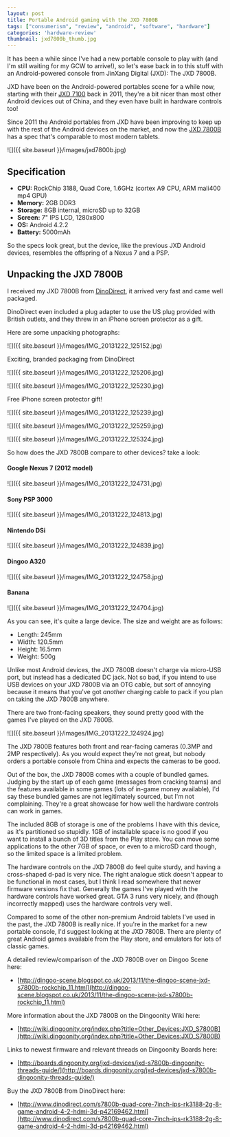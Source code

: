```yaml
---
layout: post
title: Portable Android gaming with the JXD 7800B
tags: ["consumerism", "review", "android", "software", "hardware"]
categories: 'hardware-review'
thumbnail: jxd7800b_thumb.jpg
---
```


It has been a while since I've had a new portable console to play with (and I'm still waiting for my GCW to arrive!), so let's ease back in to this stuff with an Android-powered console from JinXang Digital (JXD): The JXD 7800B.

<!-- more -->

JXD have been on the Android-powered portables scene for a while now, starting with their [JXD 7100](http://jxd.hk/products.asp?id=604&selectclassid=009006) back in 2011, they're a bit nicer than most other Android devices out of China, and they even have built in hardware controls too!

Since 2011 the Android portables from JXD have been improving to keep up with the rest of the Android devices on the market, and now the [JXD 7800B](http://www.jxd.hk/products.asp?id=639&selectclassid=009006) has a spec that's comparable to most modern tablets.

![]({{ site.baseurl }}/images/jxd7800b.jpg)

## Specification
- **CPU:** RockChip 3188, Quad Core, 1.6GHz (cortex A9 CPU, ARM mali400 mp4 GPU)
- **Memory:** 2GB DDR3
- **Storage:** 8GB internal, microSD up to 32GB
- **Screen:** 7" IPS LCD, 1280x800
- **OS:** Android 4.2.2
- **Battery:** 5000mAh

So the specs look great, but the device, like the previous JXD Android devices, resembles the offspring of a Nexus 7 and a PSP.

## Unpacking the JXD 7800B
I received my JXD 7800B from [DinoDirect](http://www.dinodirect.com/s7800b-quad-core-7inch-ips-rk3188-2g-8-game-android-4-2-hdmi-3d-p42169462.html), it arrived very fast and came well packaged.

DinoDirect even included a plug adapter to use the US plug provided with British outlets, and they threw in an iPhone screen protector as a gift.

Here are some unpacking photographs:

![]({{ site.baseurl }}/images/IMG_20131222_125152.jpg)

Exciting, branded packaging from DinoDirect

![]({{ site.baseurl }}/images/IMG_20131222_125206.jpg)

![]({{ site.baseurl }}/images/IMG_20131222_125230.jpg)

Free iPhone screen protector gift!

![]({{ site.baseurl }}/images/IMG_20131222_125239.jpg)

![]({{ site.baseurl }}/images/IMG_20131222_125259.jpg)

![]({{ site.baseurl }}/images/IMG_20131222_125324.jpg)

So how does the JXD 7800B compare to other devices? take a look:

#### Google Nexus 7 (2012 model)

![]({{ site.baseurl }}/images/IMG_20131222_124731.jpg)

#### Sony PSP 3000

![]({{ site.baseurl }}/images/IMG_20131222_124813.jpg)

#### Nintendo DSi

![]({{ site.baseurl }}/images/IMG_20131222_124839.jpg)

#### Dingoo A320

![]({{ site.baseurl }}/images/IMG_20131222_124758.jpg)

#### Banana

![]({{ site.baseurl }}/images/IMG_20131222_124704.jpg)

As you can see, it's quite a large device. The size and weight are as follows:

- Length: 245mm
- Width: 120.5mm
- Height: 16.5mm
- Weight: 500g

Unlike most Android devices, the JXD 7800B doesn't charge via micro-USB port, but instead has a dedicated DC jack. Not so bad, if you intend to use USB devices on your JXD 7800B via an OTG cable, but sort of annoying because it means that you've got *another* charging cable to pack if you plan on taking the JXD 7800B anywhere.

There are two front-facing speakers, they sound pretty good with the games I've played on the JXD 7800B.

![]({{ site.baseurl }}/images/IMG_20131222_124924.jpg)

The JXD 7800B features both front and rear-facing cameras (0.3MP and 2MP respectively). As you would expect they're not great, but nobody orders a portable console from China and expects the cameras to be good.

Out of the box, the JXD 7800B comes with a couple of bundled games. Judging by the start up of each game (messages from cracking teams) and the features available in some games (lots of in-game money available), I'd say these bundled games are not legitimately sourced, but I'm not complaining. They're a great showcase for how well the hardware controls can work in games.

The included 8GB of storage is one of the problems I have with this device, as it's partitioned so stupidly. 1GB of installable space is no good if you want to install a bunch of 3D titles from the Play store. You can move some applications to the other 7GB of space, or even to a microSD card though, so the limited space is a limited problem.

The hardware controls on the JXD 7800B do feel quite sturdy, and having a cross-shaped d-pad is very nice. The right analogue stick doesn't appear to be functional in most cases, but I think I read somewhere that newer firmware versions fix that. Generally the games I've played with the hardware controls have worked great. GTA 3 runs very nicely, and (though incorrectly mapped) uses the hardware controls very well.

Compared to some of the other non-premium Android tablets I've used in the past, the JXD 7800B is really nice. If you're in the market for a new portable console, I'd suggest looking at the JXD 7800B. There are plenty of great Android games available from the Play store, and emulators for lots of classic games.

A detailed review/comparison of the JXD 7800B over on Dingoo Scene here:

- [http://dingoo-scene.blogspot.co.uk/2013/11/the-dingoo-scene-jxd-s7800b-rockchip_11.html](http://dingoo-scene.blogspot.co.uk/2013/11/the-dingoo-scene-jxd-s7800b-rockchip_11.html)

More information about the JXD 7800B on the Dingoonity Wiki here:

- [http://wiki.dingoonity.org/index.php?title=Other_Devices:JXD_S7800B](http://wiki.dingoonity.org/index.php?title=Other_Devices:JXD_S7800B)

Links to newest firmware and relevant threads on Dingoonity Boards here:

- [http://boards.dingoonity.org/jxd-devices/jxd-s7800b-dingoonity-threads-guide/](http://boards.dingoonity.org/jxd-devices/jxd-s7800b-dingoonity-threads-guide/)

Buy the JXD 7800B from DinoDirect here:

- [http://www.dinodirect.com/s7800b-quad-core-7inch-ips-rk3188-2g-8-game-android-4-2-hdmi-3d-p42169462.html](http://www.dinodirect.com/s7800b-quad-core-7inch-ips-rk3188-2g-8-game-android-4-2-hdmi-3d-p42169462.html)
